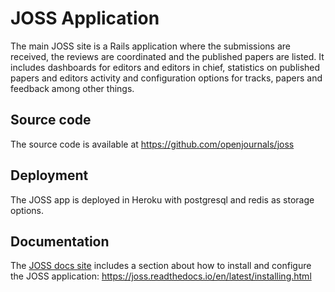 # JOSS Application

The main JOSS site is a Rails application where the submissions are received, the reviews are coordinated and the published papers are listed. It includes dashboards for editors and editors in chief, statistics on published papers and editors activity and configuration options for tracks, papers and feedback among other things.


## Source code
The source code is available at https://github.com/openjournals/joss

## Deployment
The JOSS app is deployed in Heroku with postgresql and redis as storage options.

## Documentation

The [JOSS docs site](https://joss.readthedocs.io/) includes a section about how to install and configure the JOSS application: https://joss.readthedocs.io/en/latest/installing.html
